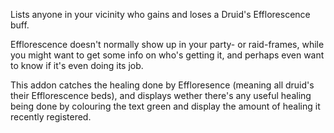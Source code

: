 Lists anyone in your vicinity who gains and loses a Druid's Efflorescence buff.

Efflorescence doesn't normally show up in your party- or raid-frames, while you might want to get some info on who's getting it, and perhaps even want to know if it's even doing its job.

This addon catches the healing done by Effloresence (meaning all druid's their Efflorescence beds), and displays wether there's any useful healing being done by colouring the text green and display the amount of healing it recently registered.
